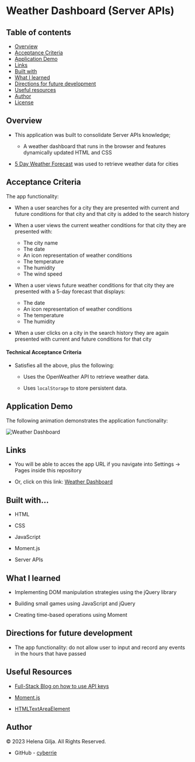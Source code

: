 # Weather Dashboard (Server APIs)

## Table of contents

- [Overview](#overview)
- [Acceptance Criteria](#acceptance-criteria)
- [Application Demo](#application-demo)
- [Links](#links)
- [Built with](#built-with)
- [What I learned](#what-i-learned)
- [Directions for future development](#directions-for-future-development)
- [Useful resources](#useful-resources)
- [Author](#author)
- [License](#license)

## Overview

- This application was built to consolidate Server APIs knowledge;

  - A weather dashboard that runs in the browser and features dynamically updated HTML and CSS

- [5 Day Weather Forecast](https://openweathermap.org/forecast5) was used to retrieve weather data for cities

## Acceptance Criteria

The app functionality:

- When a user searches for a city they are presented with current and future conditions for that city and that city is added to the search history

- When a user views the current weather conditions for that city they are presented with:

  - The city name
  - The date
  - An icon representation of weather conditions
  - The temperature
  - The humidity
  - The wind speed

- When a user views future weather conditions for that city they are presented with a 5-day forecast that displays:

  - The date
  - An icon representation of weather conditions
  - The temperature
  - The humidity

- When a user clicks on a city in the search history they are again presented with current and future conditions for that city

#### Technical Acceptance Criteria

- Satisfies all the above, plus the following:

  - Uses the OpenWeather API to retrieve weather data.

  - Uses `localStorage` to store persistent data.

## Application Demo

The following animation demonstrates the application functionality:

![Weather Dashboard]()

## Links

- You will be able to acces the app URL if you navigate into Settings → Pages inside this repository

- Or, click on this link: [Weather Dashboard]()

## Built with...

- HTML

- CSS

- JavaScript

- Moment.js

- Server APIs

## What I learned

- Implementing DOM manipulation strategies using the jQuery library

- Building small games using JavaScript and jQuery

- Creating time-based operations using Moment

## Directions for future development

- The app functionality: do not allow user to input and record any events in the hours that have passed

## Useful Resources

- [Full-Stack Blog on how to use API keys](https://coding-boot-camp.github.io/full-stack/apis/how-to-use-api-keys)

- [Moment.js](https://momentjs.com/)

- [HTMLTextAreaElement](https://developer.mozilla.org/en-US/docs/Web/API/HTMLTextAreaElement)

## Author

©️ 2023 Helena Gilja. All Rights Reserved.

- GitHub - [cyberrie](https://github.com/cyberrie)
